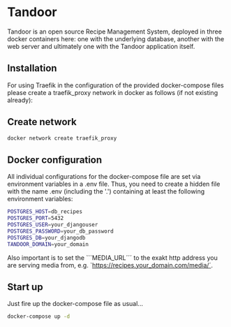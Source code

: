 # Tandoor

Tandoor is an open source Recipe Management System, deployed in three docker
containers here: one with the underlying database, another with the web server
and ultimately one with the Tandoor application itself.

## Installation

For using Traefik in the configuration of the provided docker-compose files
please create a traefik_proxy network in docker as follows (if not existing already):

## Create network

```bash
docker network create traefik_proxy
```

## Docker configuration

All individual configurations for the docker-compose file are set via
environment variables in a .env file. Thus, you need to create a hidden
file with the name .env (including the '.') containing at least the
following environment variables:

```bash
POSTGRES_HOST=db_recipes
POSTGRES_PORT=5432
POSTGRES_USER=your_djangouser
POSTGRES_PASSWORD=your_db_password
POSTGRES_DB=your_djangodb
TANDOOR_DOMAIN=your_domain
```

Also important is to set the ```MEDIA_URL´´´ to the exakt http address you
are serving media from, e.g. `https://recipes.your_domain.com/media/´.

## Start up

Just fire up the docker-compose file as usual...

````bash
docker-compose up -d
````
